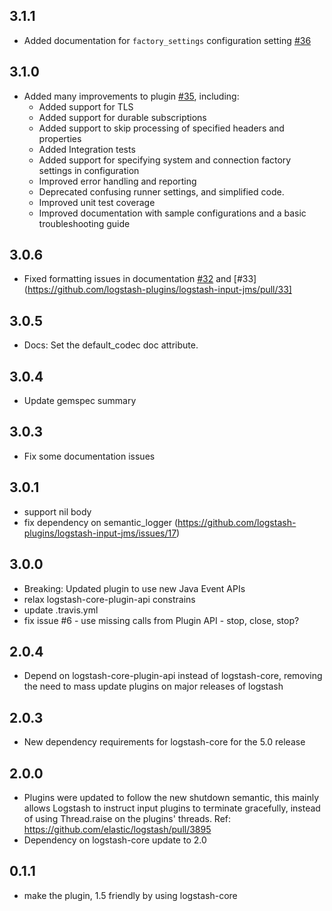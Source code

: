 ## 3.1.1
 - Added documentation for `factory_settings` configuration setting [#36](https://github.com/logstash-plugins/logstash-input-jms/pull/36)

## 3.1.0
 - Added many improvements to plugin [#35](https://github.com/logstash-plugins/logstash-input-jms/pull/35), including:  
   - Added support for TLS
   - Added support for durable subscriptions
   - Added support to skip processing of specified headers and properties
   - Added Integration tests
   - Added support for specifying system and connection factory settings in configuration
   - Improved error handling and reporting
   - Deprecated confusing runner settings, and simplified code.
   - Improved unit test coverage
   - Improved documentation with sample configurations and a basic troubleshooting guide

## 3.0.6
  - Fixed formatting issues in documentation [#32](https://github.com/logstash-plugins/logstash-input-jms/pull/32) and [#33](https://github.com/logstash-plugins/logstash-input-jms/pull/33]

## 3.0.5
  - Docs: Set the default_codec doc attribute.

## 3.0.4
  - Update gemspec summary

## 3.0.3
  - Fix some documentation issues

## 3.0.1
 - support nil body
 - fix dependency on semantic_logger (https://github.com/logstash-plugins/logstash-input-jms/issues/17)

## 3.0.0
 - Breaking: Updated plugin to use new Java Event APIs
 - relax logstash-core-plugin-api constrains
 - update .travis.yml
 - fix issue #6 - use missing calls from Plugin API - stop, close, stop?

## 2.0.4
 - Depend on logstash-core-plugin-api instead of logstash-core, removing the need to mass update plugins on major releases of logstash

## 2.0.3
 - New dependency requirements for logstash-core for the 5.0 release

## 2.0.0
 - Plugins were updated to follow the new shutdown semantic, this mainly allows Logstash to instruct input plugins to terminate gracefully, 
   instead of using Thread.raise on the plugins' threads. Ref: https://github.com/elastic/logstash/pull/3895
 - Dependency on logstash-core update to 2.0

## 0.1.1
 - make the plugin, 1.5 friendly by using logstash-core
